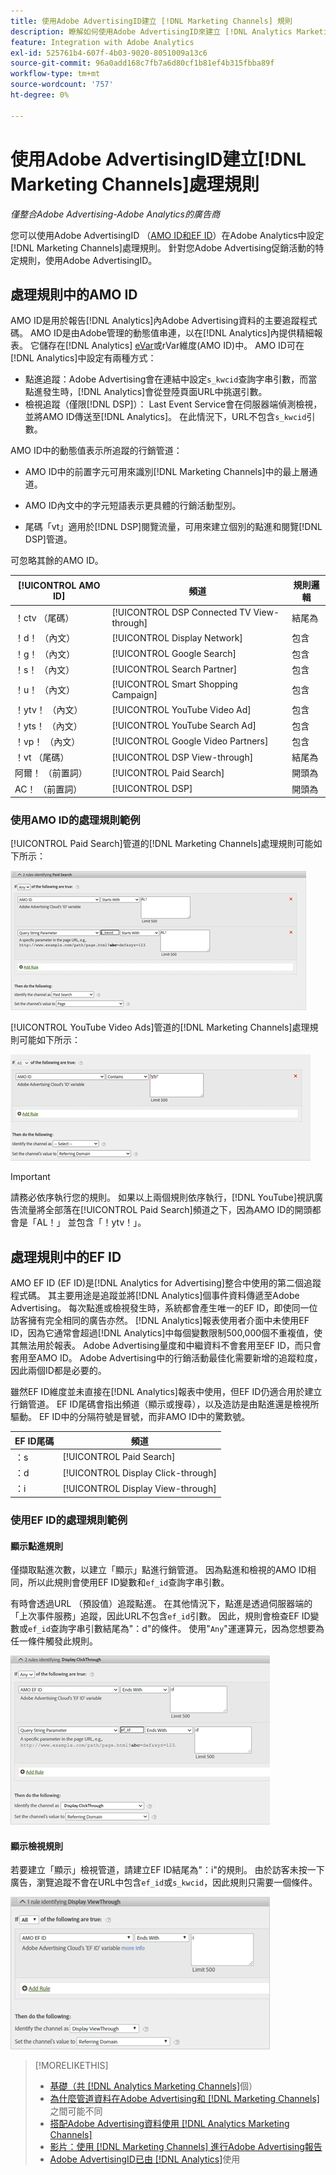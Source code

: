 ```yaml
---
title: 使用Adobe AdvertisingID建立 [!DNL Marketing Channels] 規則
description: 瞭解如何使用Adobe AdvertisingID來建立 [!DNL Analytics Marketing Channels]的處理規則。
feature: Integration with Adobe Analytics
exl-id: 525761b4-607f-4b03-9020-8051009a13c6
source-git-commit: 96a0add168c7fb7a6d80cf1b81ef4b315fbba89f
workflow-type: tm+mt
source-wordcount: '757'
ht-degree: 0%

---
```


# 使用Adobe AdvertisingID建立[!DNL Marketing Channels]處理規則

*僅整合Adobe Advertising-Adobe Analytics的廣告商*

您可以使用Adobe AdvertisingID （[AMO ID和EF ID](../ids.md)）在Adobe Analytics中設定[!DNL Marketing Channels]處理規則。 針對您Adobe Advertising促銷活動的特定規則，使用Adobe AdvertisingID。

## 處理規則中的AMO ID

AMO ID是用於報告[!DNL Analytics]內Adobe Advertising資料的主要追蹤程式碼。 AMO ID是由Adobe管理的動態值串連，以在[!DNL Analytics]內提供精細報表。 它儲存在[!DNL Analytics] [eVar](https://experienceleague.adobe.com/docs/analytics/components/dimensions/evar.html)或rVar維度(AMO ID)中。 AMO ID可在[!DNL Analytics]中設定有兩種方式：

* 點進追蹤：Adobe Advertising會在連結中設定`s_kwcid`查詢字串引數，而當點進發生時，[!DNL Analytics]會從登陸頁面URL中挑選引數。
* 檢視追蹤（僅限[!DNL DSP]）： Last Event Service會在伺服器端偵測檢視，並將AMO ID傳送至[!DNL Analytics]。 在此情況下，URL不包含`s_kwcid`引數。

AMO ID中的動態值表示所追蹤的行銷管道：

* AMO ID中的前置字元可用來識別[!DNL Marketing Channels]中的最上層通道。

* AMO ID內文中的字元短語表示更具體的行銷活動型別。

* 尾碼「vt」適用於[!DNL DSP]閱覽流量，可用來建立個別的點進和閱覽[!DNL DSP]管道。

可忽略其餘的AMO ID。

| [!UICONTROL AMO ID] | 頻道 | 規則邏輯 |
|--------|---------|--------------------|
| ！ctv （尾碼） | [!UICONTROL DSP Connected TV View-through] | 結尾為 |
| ！d！ （內文） | [!UICONTROL Display Network] | 包含 |
| ！g！ （內文） | [!UICONTROL Google Search] | 包含 |
| ！s！ （內文） | [!UICONTROL Search Partner] | 包含 |
| ！u！ （內文） | [!UICONTROL Smart Shopping Campaign] | 包含 |
| ！ytv！ （內文） | [!UICONTROL YouTube Video Ad] | 包含 |
| ！yts！ （內文） | [!UICONTROL YouTube Search Ad] | 包含 |
| ！vp！ （內文） | [!UICONTROL Google Video Partners] | 包含 |
| ！vt （尾碼） | [!UICONTROL DSP View-through] | 結尾為 |
| 阿爾！ （前置詞） | [!UICONTROL Paid Search] | 開頭為 |
| AC！ （前置詞） | [!UICONTROL DSP] | 開頭為 |

### 使用AMO ID的處理規則範例

[!UICONTROL Paid Search]管道的[!DNL Marketing Channels]處理規則可能如下所示：

![ [!UICONTROL Paid Search]規則的範例](/help/integrations/assets/a4adc-mc-rule-paidsearch.png)

[!UICONTROL YouTube Video Ads]管道的[!DNL Marketing Channels]處理規則可能如下所示：

![ [!UICONTROL YouTube Video Ads]規則的範例](/help/integrations/assets/a4adc-mc-rule-youtube-video.png)

>[!IMPORTANT]
>
> 請務必依序執行您的規則。 如果以上兩個規則依序執行，[!DNL YouTube]視訊廣告流量將全部落在[!UICONTROL Paid Search]頻道之下，因為AMO ID的開頭都會是「AL！」 並包含「！ytv！」。

## 處理規則中的EF ID

AMO EF ID (EF ID)是[!DNL Analytics for Advertising]整合中使用的第二個追蹤程式碼。 其主要用途是追蹤並將[!DNL Analytics]個事件資料傳遞至Adobe Advertising。 每次點進或檢視發生時，系統都會產生唯一的EF ID，即使同一位訪客擁有完全相同的廣告亦然。 [!DNL Analytics]報表使用者介面中未使用EF ID，因為它通常會超過[!DNL Analytics]中每個變數限制500,000個不重複值，使其無法用於報表。 Adobe Advertising量度和中繼資料不會套用至EF ID，而只會套用至AMO ID。 Adobe Advertising中的行銷活動最佳化需要新增的追蹤粒度，因此兩個ID都是必要的。

雖然EF ID維度並未直接在[!DNL Analytics]報表中使用，但EF ID仍適合用於建立行銷管道。 EF ID尾碼會指出頻道（顯示或搜尋），以及造訪是由點進還是檢視所驅動。 EF ID中的分隔符號是冒號，而非AMO ID中的驚歎號。

| EF ID尾碼 | 頻道 |
|-------|---------|
| ：s | [!UICONTROL Paid Search] |
| ：d | [!UICONTROL Display Click-through] |
| ：i | [!UICONTROL Display View-through] |

### 使用EF ID的處理規則範例

#### 顯示點進規則

僅擷取點進次數，以建立「顯示」點進行銷管道。 因為點進和檢視的AMO ID相同，所以此規則會使用EF ID變數和`ef_id`查詢字串引數。

有時會透過URL （預設值）追蹤點進。 在其他情況下，點進是透過伺服器端的「上次事件服務」追蹤，因此URL不包含`ef_id`引數。 因此，規則會檢查EF ID變數或`ef_id`查詢字串引數結尾為&quot;：d&quot;的條件。 使用&quot;`Any`&quot;運運算元，因為您想要為任一條件觸發此規則。

![顯示點進規則的範例](/help/integrations/assets/a4adc-mc-rule-display-ct.png)

#### 顯示檢視規則

若要建立「顯示」檢視管道，請建立EF ID結尾為&quot;：i&quot;的規則。 由於訪客未按一下廣告，瀏覽追蹤不會在URL中包含`ef_id`或`s_kwcid`，因此規則只需要一個條件。

![顯示檢視規則範例](/help/integrations/assets/a4adc-mc-rule-display-vt.png)

>[!MORELIKETHIS]
>
>* [基礎（共 [!DNL Analytics Marketing Channels]](mc-overview.md)個）
>* [為什麼管道資料在Adobe Advertising和 [!DNL Marketing Channels]](mc-data-variances.md)之間可能不同
>* [搭配Adobe Advertising資料使用 [!DNL Analytics Marketing Channels] ](mc-ac-data.md)
>* [影片：使用 [!DNL Marketing Channels] 進行Adobe Advertising報告](https://experienceleague.adobe.com/docs/advertising-learn/tutorials/analytics/analytics-reporting-a4adc.html)
>* [Adobe AdvertisingID已由 [!DNL Analytics]](/help/integrations/analytics/ids.md)使用
